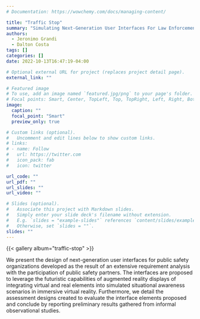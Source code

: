 ```yaml
---
# Documentation: https://wowchemy.com/docs/managing-content/

title: "Traffic Stop"
summary: "Simulating Next-Generation User Interfaces For Law Enforcement Trafﬁc Stops"
authors: 
  - Jeronimo Grandi
  - Dalton Costa
tags: []
categories: []
date: 2022-10-13T16:47:19-04:00

# Optional external URL for project (replaces project detail page).
external_link: ""

# Featured image
# To use, add an image named `featured.jpg/png` to your page's folder.
# Focal points: Smart, Center, TopLeft, Top, TopRight, Left, Right, BottomLeft, Bottom, BottomRight.
image:
  caption: ""
  focal_point: "Smart"
  preview_only: true

# Custom links (optional).
#   Uncomment and edit lines below to show custom links.
# links:
# - name: Follow
#   url: https://twitter.com
#   icon_pack: fab
#   icon: twitter

url_code: ""
url_pdf: ""
url_slides: ""
url_video: ""

# Slides (optional).
#   Associate this project with Markdown slides.
#   Simply enter your slide deck's filename without extension.
#   E.g. `slides = "example-slides"` references `content/slides/example-slides.md`.
#   Otherwise, set `slides = ""`.
slides: ""
---
```


{{< gallery album="traffic-stop" >}}

We present the design of next-generation user interfaces for public safety organizations developed as the result of an extensive requirement analysis with the participation of public safety partners. The interfaces are proposed to leverage the futuristic capabilities of augmented reality displays of integrating virtual and real elements into simulated situational awareness scenarios in immersive virtual reality. Furthermore, we detail the assessment designs created to evaluate the interface elements proposed and conclude by reporting preliminary results gathered from informal observational studies.

